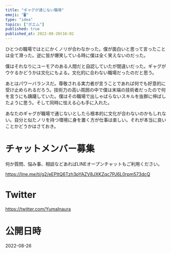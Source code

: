 ```yaml
---
title: "ギャグが通じない職場"
emoji: "🖥"
type: "idea"
topics: ["ポエム"]
published: true
published_at: 2022-08-26t16:02
---
```



ひとつの職場ではとにかくノリが合わなかった。僕が面白いと思って言ったことは全て滑った。逆に皆が爆笑している時に僕は全く笑えないのだった。

僕はそれなりにユーモアのある人間だと自認していたが間違いだった。ギャグがウケるかどうかは文化にもよる。文化的に合わない職場だったのだと思う。

あとはパワーバランスだ。尊敬される実力者が言うことであれば何でも好意的に受け止められるだろう。技術力の高い周囲の中で僕は末端の技術者だったので何を言うにも躊躇していた。僕はその職場で出しゃばらないスキルを抜群に伸ばしたように思う。そして同時に怯える心も手に入れた。

あなたのギャグが職場で通じないとしたら根本的に文化が合わないのかもしれない。自分と似たノリを持つ環境に身を置く方が仕事は楽しい。それが本当に良いことかどうかはさておき。

<!-- Update From Qiita API -->

# チャットメンバー募集


何か質問、悩み事、相談などあればLINEオープンチャットもご利用ください。

https://line.me/ti/g2/eEPltQ6Tzh3pYAZV8JXKZqc7PJ6L0rpm573dcQ


# Twitter

https://twitter.com/YumaInaura

<!-- Update From Qiita API -->


# 公開日時

2022-08-26
